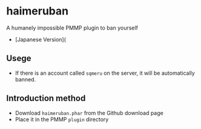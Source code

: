 # haimeruban
A humanely impossible PMMP plugin to ban yourself

 - [Japanese Version](

## Usege
- If there is an account called `sqmeru` on the server, it will be automatically banned.

## Introduction method
+ Download `haimeruban.phar` from the Github download page
+ Place it in the PMMP `plugin` directory
